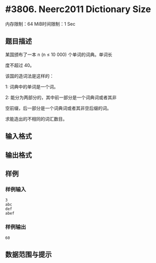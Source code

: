 # #3806. Neerc2011 Dictionary Size 

内存限制：64 MiB时间限制：1 Sec

## 题目描述

某国颁布了一本 n (n &le; 10 000) 个单词的词典。单词长

度不超过 40。 

该国的造词法是这样的： 

1: 词典中的单词是一个词。 

2: 能分为两部分的，其中前一部分是一个词典词或者其非

空前缀，后一部分是一个词典词或者其非空后缀的词。 

求能造出的不相同的词汇数目。 

## 输入格式

## 输出格式

## 样例

### 样例输入

    
    3
    abc
    def
    abef
    

### 样例输出

    
    60
    

## 数据范围与提示
